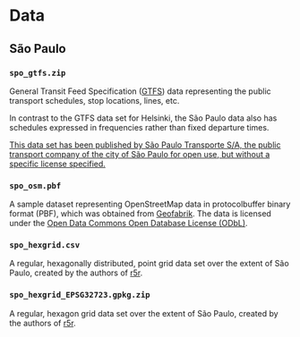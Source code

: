 # Data

## São Paulo

### `spo_gtfs.zip`

General Transit Feed Specification ([GTFS](https://developers.google.com/transit/gtfs/reference))
data representing the public transport schedules, stop locations, lines, etc.

In contrast to the GTFS data set for Helsinki, the São Paulo data also has schedules expressed in
frequencies rather than fixed departure times.

[This data set has been published by São Paulo Transporte S/A, the public transport company of the
city of São Paulo for open use, but without a specific license
specified.](https://www.sptrans.com.br/desenvolvedores)


### `spo_osm.pbf`

A sample dataset representing OpenStreetMap data in protocolbuffer binary format (PBF), which was
obtained from [Geofabrik](https://download.geofabrik.de/europe/finland.html).  The data is licensed
under the [Open Data Commons Open Database License (ODbL)](https://www.openstreetmap.org/copyright).


### `spo_hexgrid.csv`

A regular, hexagonally distributed, point grid data set over the extent of São Paulo, created by the
authors of [r5r](https://github.com/ipeaGIT/r5r/tree/master/r-package/inst/extdata/spo).


### `spo_hexgrid_EPSG32723.gpkg.zip`

A regular, hexagon grid data set over the extent of São Paulo, created by the authors of
[r5r](https://github.com/ipeaGIT/r5r/tree/master/r-package/inst/extdata/spo).

